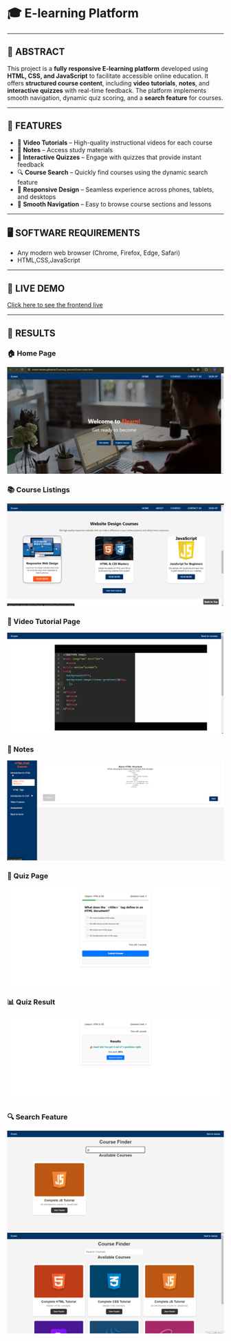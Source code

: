 # 🎓 E-learning Platform

---

## 📄 ABSTRACT

This project is a **fully responsive E-learning platform** developed using **HTML, CSS, and JavaScript** to facilitate accessible online education. It offers **structured course content**, including **video tutorials**, **notes**, and **interactive quizzes** with real-time feedback. The platform implements smooth navigation, dynamic quiz scoring, and a **search feature** for courses. 

---

## 🔑 FEATURES

- 🎥 **Video Tutorials** – High-quality instructional videos for each course  
- 📄 **Notes** – Access study materials  
- 📝 **Interactive Quizzes** – Engage with quizzes that provide instant feedback  
- 🔍 **Course Search** – Quickly find courses using the dynamic search feature  
- 📱 **Responsive Design** – Seamless experience across phones, tablets, and desktops  
- 🧭 **Smooth Navigation** – Easy to browse course sections and lessons  

---

## 🖥️ SOFTWARE REQUIREMENTS

- Any modern web browser (Chrome, Firefox, Edge, Safari)  
- HTML,CSS,JavaScript

---



## 🔗 LIVE DEMO

[Click here to see the frontend live](https://sriveni-bonam.github.io/ELearning_website/ELearn/index.html)

---

## 📸 RESULTS

### 🏠 Home Page  
![Home Page](https://github.com/Sriveni-bonam/ELearning_website/blob/2409615a3876db39d593bc85684024ffeb757a4e/Result/home%20page.png)

### 📚 Course Listings  
![Courses](https://github.com/Sriveni-bonam/ELearning_website/blob/2409615a3876db39d593bc85684024ffeb757a4e/Result/courses.png)

### 🎥 Video Tutorial Page  
![Video Tutorial](https://github.com/Sriveni-bonam/ELearning_website/blob/2409615a3876db39d593bc85684024ffeb757a4e/Result/course%20video.png)

### 📄 Notes  
![Notes](https://github.com/Sriveni-bonam/ELearning_website/blob/2409615a3876db39d593bc85684024ffeb757a4e/Result/notes.png)

### 🧠 Quiz Page  
![Quiz](https://github.com/Sriveni-bonam/ELearning_website/blob/2409615a3876db39d593bc85684024ffeb757a4e/Result/quiz.png)

### 📊 Quiz Result  
![Quiz Result](https://github.com/Sriveni-bonam/ELearning_website/blob/2409615a3876db39d593bc85684024ffeb757a4e/Result/result.png)

### 🔍 Search Feature  
![Search](https://github.com/Sriveni-bonam/ELearning_website/blob/2409615a3876db39d593bc85684024ffeb757a4e/Result/course%20finder%201.png)
![Search1](https://github.com/Sriveni-bonam/ELearning_website/blob/2409615a3876db39d593bc85684024ffeb757a4e/Result/course%20finder.png)


